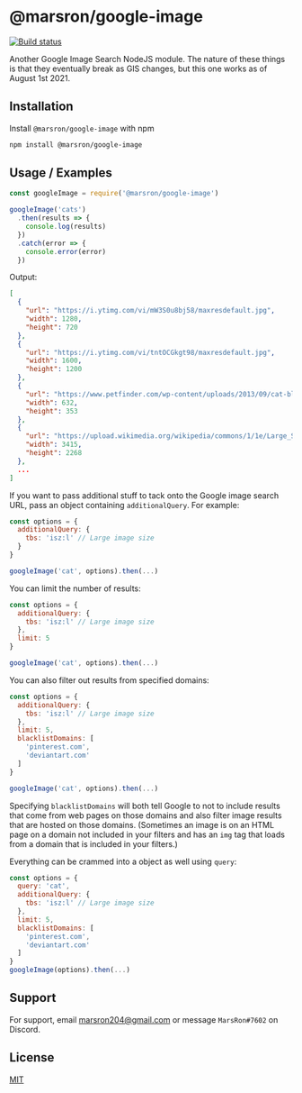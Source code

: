 # @marsron/google-image

[![Build status](https://travis-ci.com/MarsRon/google-image.svg?branch=main)](https://travis-ci.com/MarsRon/google-image "Build status")

Another Google Image Search NodeJS module. The nature of these things is that they eventually break as GIS changes, but this one works as of August 1st 2021.

## Installation

Install `@marsron/google-image` with npm

```sh
npm install @marsron/google-image
```

## Usage / Examples

```js
const googleImage = require('@marsron/google-image')

googleImage('cats')
  .then(results => {
    console.log(results)
  })
  .catch(error => {
    console.error(error)
  })
```

Output:
```json
[
  {
    "url": "https://i.ytimg.com/vi/mW3S0u8bj58/maxresdefault.jpg",
    "width": 1280,
    "height": 720
  },
  {
    "url": "https://i.ytimg.com/vi/tntOCGkgt98/maxresdefault.jpg",
    "width": 1600,
    "height": 1200
  },
  {
    "url": "https://www.petfinder.com/wp-content/uploads/2013/09/cat-black-superstitious-fcs-cat-myths-162286659.jpg",
    "width": 632,
    "height": 353
  },
  {
    "url": "https://upload.wikimedia.org/wikipedia/commons/1/1e/Large_Siamese_cat_tosses_a_mouse.jpg",
    "width": 3415,
    "height": 2268
  },
  ...
]
```

If you want to pass additional stuff to tack onto the Google image search URL, pass an object containing `additionalQuery`. For example:

```js
const options = {
  additionalQuery: {
    tbs: 'isz:l' // Large image size
  }
}

googleImage('cat', options).then(...)
```

You can limit the number of results:

```js
const options = {
  additionalQuery: {
    tbs: 'isz:l' // Large image size
  },
  limit: 5
}

googleImage('cat', options).then(...)
```

You can also filter out results from specified domains:

```js
const options = {
  additionalQuery: {
    tbs: 'isz:l' // Large image size
  },
  limit: 5,
  blacklistDomains: [
    'pinterest.com',
    'deviantart.com'
  ]
}

googleImage('cat', options).then(...)
```

Specifying `blacklistDomains` will both tell Google to not to include results that come from web pages on those domains and also filter image results that are hosted on those domains. (Sometimes an image is on an HTML page on a domain not included in your filters and has an `img` tag that loads from a domain that is included in your filters.)

Everything can be crammed into a object as well using `query`:

```js
const options = {
  query: 'cat',
  additionalQuery: {
    tbs: 'isz:l' // Large image size
  },
  limit: 5,
  blacklistDomains: [
    'pinterest.com',
    'deviantart.com'
  ]
}
googleImage(options).then(...)
```

## Support

For support, email marsron204@gmail.com or message `MarsRon#7602` on Discord.

## License

[MIT](https://github.com/MarsRon/google-image/blob/main/LICENSE.md)
